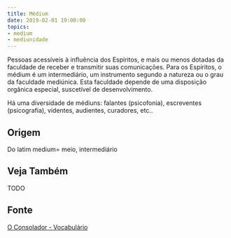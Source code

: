 ```yaml
---
title: Médium
date: 2019-02-01 19:00:00
topics:
- medium
- mediunidade
---
```


Pessoas acessíveis à influência dos Espíritos, e mais ou menos dotadas da
faculdade de receber e transmitir suas comunicações. Para os Espíritos, o médium
é um intermediário, um instrumento segundo a natureza ou o grau da faculdade
mediúnica. Esta faculdade depende de uma disposição orgânica especial,
suscetível de desenvolvimento. 

Há uma diversidade de médiuns: falantes (psicofonia), escreventes (psicografia),
videntes, audientes, curadores, etc..


## Origem
Do latim medium= meio, intermediário

## Veja Também
TODO

## Fonte
[O Consolador - Vocabulário](http://www.oconsolador.com.br/linkfixo/vocabulario/principal.html)
